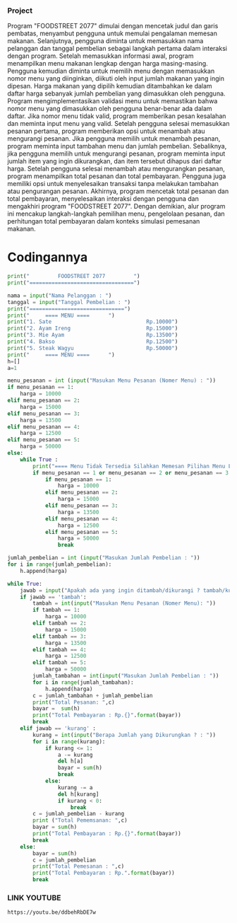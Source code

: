 ### Project

Program "FOODSTREET 2077" dimulai dengan mencetak judul dan garis pembatas, menyambut pengguna untuk memulai pengalaman memesan makanan. Selanjutnya, pengguna diminta untuk memasukkan nama pelanggan dan tanggal pembelian sebagai langkah pertama dalam interaksi dengan program.
Setelah memasukkan informasi awal, program menampilkan menu makanan lengkap dengan harga masing-masing. Pengguna kemudian diminta untuk memilih menu dengan memasukkan nomor menu yang diinginkan, diikuti oleh input jumlah makanan yang ingin dipesan. Harga makanan yang dipilih kemudian ditambahkan ke dalam daftar harga sebanyak jumlah pembelian yang dimasukkan oleh pengguna.
Program mengimplementasikan validasi menu untuk memastikan bahwa nomor menu yang dimasukkan oleh pengguna benar-benar ada dalam daftar. Jika nomor menu tidak valid, program memberikan pesan kesalahan dan meminta input menu yang valid.
Setelah pengguna selesai memasukkan pesanan pertama, program memberikan opsi untuk menambah atau mengurangi pesanan. Jika pengguna memilih untuk menambah pesanan, program meminta input tambahan menu dan jumlah pembelian. Sebaliknya, jika pengguna memilih untuk mengurangi pesanan, program meminta input jumlah item yang ingin dikurangkan, dan item tersebut dihapus dari daftar harga.
Setelah pengguna selesai menambah atau mengurangkan pesanan, program menampilkan total pesanan dan total pembayaran. Pengguna juga memiliki opsi untuk menyelesaikan transaksi tanpa melakukan tambahan atau pengurangan pesanan.
Akhirnya, program mencetak total pesanan dan total pembayaran, menyelesaikan interaksi dengan pengguna dan mengakhiri program "FOODSTREET 2077". Dengan demikian, alur program ini mencakup langkah-langkah pemilihan menu, pengelolaan pesanan, dan perhitungan total pembayaran dalam konteks simulasi pemesanan makanan.



# Codingannya
```py
print("         FOODSTREET 2077         ")
print("=================================")

nama = input("Nama Pelanggan : ")
tanggal = input("Tanggal Pembelian : ")
print("==============================")
print("     ==== MENU ====      ")
print("1. Sate                              Rp.10000")
print("2. Ayam Ireng                        Rp.15000")
print("3. Mie Ayam                          Rp.13500")
print("4. Bakso                             Rp.12500")
print("5. Steak Wagyu                       Rp.50000")
print("     ==== MENU ====      ")
h=[]
a=1

menu_pesanan = int (input("Masukan Menu Pesanan (Nomer Menu) : "))
if menu_pesanan == 1:
    harga = 10000
elif menu_pesanan == 2:
    harga = 15000
elif menu_pesanan == 3:
    harga = 13500
elif menu_pesanan == 4:
    harga = 12500
elif menu_pesanan == 5:
    harga = 50000
else:
    while True :
        print("==== Menu Tidak Tersedia Silahkan Memesan Pilihan Menu Lainnya ====")
        if menu_pesanan == 1 or menu_pesanan == 2 or menu_pesanan == 3 or menu_pesanan == 4 or menu_pesanan == 5:
            if menu_pesanan == 1:
                harga = 10000
            elif menu_pesanan == 2:
                harga = 15000
            elif menu_pesanan == 3:
                harga = 13500
            elif menu_pesanan == 4:
                harga = 12500
            elif menu_pesanan == 5:
                harga = 50000
                break

jumlah_pembelian = int (input("Masukan Jumlah Pembelian : "))
for i in range(jumlah_pembelian):
    h.append(harga)

while True:
    jawab = input("Apakah ada yang ingin ditambah/dikurangi ? tambah/kurang/tidak : ")
    if jawab == 'tambah':
        tambah = int(input("Masukan Menu Pesanan (Nomer Menu): "))
        if tambah == 1:
            harga = 10000
        elif tambah == 2:
            harga = 15000
        elif tambah == 3:
            harga = 13500
        elif tambah == 4:
            harga = 12500 
        elif tambah == 5:
            harga = 50000
        jumlah_tambahan = int(input("Masukan Jumlah Pembelian : "))
        for i in range(jumlah_tambahan):
            h.append(harga)
        c = jumlah_tambahan + jumlah_pembelian
        print("Total Pesanan: ",c)
        bayar =  sum(h)
        print("Total Pembayaran : Rp.{}".format(bayar))
        break
    elif jawab == 'kurang' :
        kurang = int(input("Berapa Jumlah yang Dikurungkan ? : "))
        for i in range(kurang):
            if kurang <= 1:
                a -= kurang
                del h[a]
                bayar = sum(h)
                break
            else:
                kurang -= a
                del h[kurang]
                if kurang < 0:
                    break
        c = jumlah_pembelian - kurang
        print ("Total Pememsanan: ",c)
        bayar = sum(h)
        print("Total Pembayaran : Rp.{}".format(bayar))
        break
    else:
        bayar = sum(h)
        c = jumlah_pembelian
        print("Total Pemesanan : ",c)
        print("Total Pembayaran : Rp.".format(bayar))
        break
```

### LINK YOUTUBE
``` https://youtu.be/ddbehRbDE7w ```
